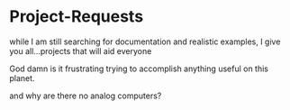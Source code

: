 # Project-Requests
while I am still searching for documentation and realistic examples, I give you all...projects that will aid everyone


God damn is it frustrating trying to accomplish anything useful on this planet.

and why are there no analog computers?
